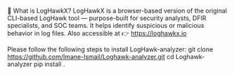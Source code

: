 🦅 What is LogHawkX?
LogHawkX is a browser-based version of the original CLI-based LogHawk tool — purpose-built for security analysts, DFIR specialists, and SOC teams. It helps identify suspicious or malicious behavior in log files.
Also accessible at 👉 https://loghawkx.io

Please follow the following steps to install LogHawk-analyzer:
git clone https://github.com/Imane-Ismail/Loghawk-analyzer.git
cd Loghawk-analyzer
pip install .
